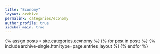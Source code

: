 ```yaml
---
title: "Economy"
layout: archive
permalink: categories/economy
author_profile: true
sidebar_main: true
---
```



{% assign posts = site.categories.economy %}
{% for post in posts %} {% include archive-single.html type=page.entries_layout %} {% endfor %}
